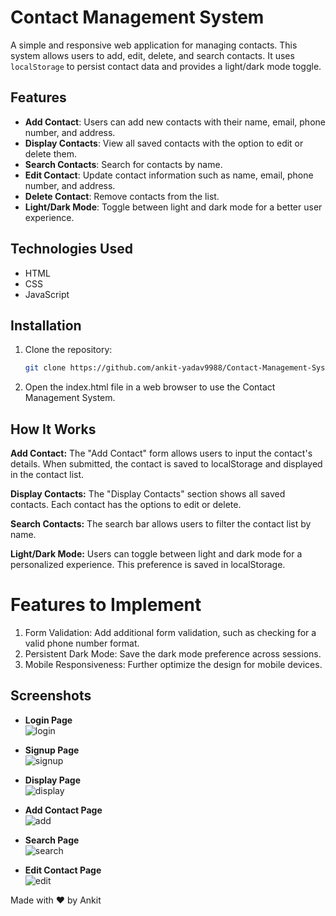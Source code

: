 # Contact Management System

A simple and responsive web application for managing contacts. This system allows users to add, edit, delete, and search contacts. It uses `localStorage` to persist contact data and provides a light/dark mode toggle.

## Features

- **Add Contact**: Users can add new contacts with their name, email, phone number, and address.
- **Display Contacts**: View all saved contacts with the option to edit or delete them.
- **Search Contacts**: Search for contacts by name.
- **Edit Contact**: Update contact information such as name, email, phone number, and address.
- **Delete Contact**: Remove contacts from the list.
- **Light/Dark Mode**: Toggle between light and dark mode for a better user experience.

## Technologies Used

- HTML
- CSS
- JavaScript

## Installation

1. Clone the repository:
   ```bash
   git clone https://github.com/ankit-yadav9988/Contact-Management-System.git
2. Open the index.html file in a web browser to use the Contact Management System.
## How It Works

**Add Contact:** The "Add Contact" form allows users to input the contact's details. When submitted, the contact is saved to localStorage and displayed in the contact list.

**Display Contacts:** The "Display Contacts" section shows all saved contacts. Each contact has the options to edit or delete.

**Search Contacts:** The search bar allows users to filter the contact list by name.

**Light/Dark Mode:** Users can toggle between light and dark mode for a personalized experience. This preference is saved in localStorage.

# Features to Implement
1. Form Validation: Add additional form validation, such as checking for a valid phone number format.
2. Persistent Dark Mode: Save the dark mode preference across sessions.
3. Mobile Responsiveness: Further optimize the design for mobile devices.
## Screenshots

- **Login Page**  
  ![login](https://github.com/user-attachments/assets/ad4e9d14-ae87-4768-9083-9b16e560feab)

- **Signup Page**  
  ![signup](https://github.com/user-attachments/assets/930f1be7-25a4-4a54-8008-399975bb4fb8)

- **Display Page**  
  ![display](https://github.com/user-attachments/assets/ca616718-cc24-4179-9076-5907df9c45a4)

- **Add Contact Page**  
  ![add](https://github.com/user-attachments/assets/0e6b96c5-101d-4cad-a514-45ac0512cc90)

- **Search Page**  
  ![search](https://github.com/user-attachments/assets/94c58b1e-8244-4693-a7b5-d6c1626a3722)

- **Edit Contact Page**  
  ![edit](https://github.com/user-attachments/assets/c4d95048-d43d-4b85-a842-eae21eebe13c)


Made with ❤️ by Ankit

